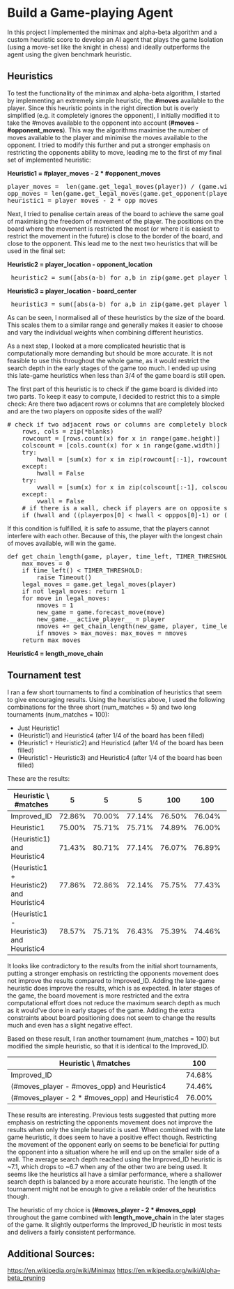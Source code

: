 
# Build a Game-playing Agent

In this project I implemented the minimax and alpha-beta algorithm and a custom heuristic score to develop an AI agent that plays the game Isolation (using a move-set like the knight in chess) and ideally outperforms the agent using the given benchmark heuristic.

## Heuristics

To test the functionality of the minimax and alpha-beta algorithm, I started by implementing an extremely simple heuristic, the **#moves** available to the player. Since this heuristic points in the right direction but is overly simplified (e.g. it completely ignores the opponent), I initially modified it to take the #moves available to the opponent into account (**#moves - #opponent_moves**). This way the algorithms maximise the number of moves available to the player and minimise the moves available to the opponent. I tried to modify this further and put a stronger emphasis on restricting the opponents ability to move, leading me to the first of my final set of implemented heuristic:

**Heuristic1 = #player_moves - 2 * #opponent_moves**
<pre>player_moves =  len(game.get_legal_moves(player)) / (game.width * game.height)
opp_moves = len(game.get_legal_moves(game.get_opponent(player))) / (game.width * game.height)
heuristic1 = player_moves - 2 * opp_moves
</pre>

Next, I tried to penalise certain areas of the board to achieve the same goal of maximising the freedom of movement of the player. The positions on the board where the movement is restricted the most (or where it is easiest to restrict the movement in the future) is close to the border of the board, and close to the opponent. This lead me to the next two heuristics that will be used in the final set:

**Heuristic2 = player_location - opponent_location**
<pre> heuristic2 = sum([abs(a-b) for a,b in zip(game.get_player_location(player), game.get_player_location(game.get_opponent(player)))]) / (game.width * game.height) </pre>

**Heuristic3 = player_location - board_center**
<pre> heuristic3 = sum([abs(a-b) for a,b in zip(game.get_player_location(player), ((game.height-1)/2, (game.width-1)/2))]) / (game.width * game.height) </pre>

As can be seen, I normalised all of these heuristics by the size of the board. This scales them to a similar range and generally makes it easier to choose and vary the individual weights when combining different heuristics.


As a next step, I looked at a more complicated heuristic that is computationally more demanding but should be more accurate. It is not feasible to use this throughout the whole game, as it would restrict the search depth in the early stages of the game too much. I ended up using this late-game heuristics when less than 3/4 of the game board is still open.

The first part of this heuristic is to check if the game board is divided into two parts. To keep it easy to compute, I decided to restrict this to a simple check: Are there two adjacent rows or columns that are completely blocked and are the two players on opposite sides of the wall?
<pre># check if two adjacent rows or columns are completely blocked off
    rows, cols = zip(*blanks)
    rowcount = [rows.count(x) for x in range(game.height)]
    colscount = [cols.count(x) for x in range(game.width)]
    try:
        hwall = [sum(x) for x in zip(rowcount[:-1], rowcount[1:])].index(0)
    except:
        hwall = False
    try:
        vwall = [sum(x) for x in zip(colscount[:-1], colscount[1:])].index(0)
    except:
        vwall = False
    # if there is a wall, check if players are on opposite sides of it (not on it)
    if (hwall and ((playerpos[0] < hwall < opppos[0]-1) or (opppos[0] < hwall < playerpos[0]-1))) or (vwall and ((playerpos[1] < vwall < opppos[1]-1) or (opppos[1] < vwall < playerpos[1]-1))):</pre>
    
If this condition is fulfilled, it is safe to assume, that the players cannot interfere with each other. Because of this, the player with the longest chain of moves available, will win the game.
<pre>def get_chain_length(game, player, time_left, TIMER_THRESHOLD):
    max_moves = 0
    if time_left() < TIMER_THRESHOLD:
        raise Timeout()
    legal_moves = game.get_legal_moves(player)
    if not legal_moves: return 1
    for move in legal_moves:
        nmoves = 1
        new_game = game.forecast_move(move)
        new_game.__active_player__ = player
        nmoves += get_chain_length(new_game, player, time_left, TIMER_THRESHOLD)
        if nmoves > max_moves: max_moves = nmoves
    return max_moves</pre>

**Heuristic4 = length_move_chain**


## Tournament test
I ran a few short tournaments to find a combination of heuristics that seem to give encouraging results. Using the heuristics above, I used the following combinations for the three short (num_matches = 5) and two long tournaments (num_matches = 100):
- Just Heuristic1
- (Heuristic1) and Heuristic4 (after 1/4 of the board has been filled)
- (Heuristic1 + Heuristic2) and Heuristic4 (after 1/4 of the board has been filled)
- (Heuristic1 - Heuristic3) and Heuristic4 (after 1/4 of the board has been filled)

These are the results:

|Heuristic \	#matches|	5|	5|	5|	100|	100|	Combined |
|---|---|---|---|---|---|---|
Improved_ID|	72.86%|	70.00%|	77.14%|	76.50%|	76.04%|	76.07% |
Heuristic1|	75.00%|	75.71%|	75.71%|	74.89%|	76.00%|	75.45% |
(Heuristic1) and Heuristic4|	71.43%|	80.71%|	77.14%|	76.07%|	76.89%|	76.48% |
(Heuristic1 + Heuristic2) and Heuristic4|	77.86%|	72.86%|	72.14%|	75.75%|	77.43%|	76.43% |
(Heuristic1 - Heuristic3) and Heuristic4|	78.57%|	75.71%|	76.43%|	75.39%|	74.46%|	75.06% |

It looks like contradictory to the results from the initial short tournaments, putting a stronger emphasis on restricting the opponents movement does not improve the results compared to Improved_ID. Adding the late-game heuristic does improve the results, which is as expected. In later stages of the game, the board movement is more restricted and the extra computational effort does not reduce the maximum search depth as much as it would've done in early stages of the game. Adding the extra constraints about board positioning does not seem to change the results much and even has a slight negative effect.

Based on these result, I ran another tournament (num_matches = 100) but modified the simple heuristic, so that it is identical to the Improved_ID.

|Heuristic \	#matches|	100|
|---|---|
Improved_ID|	74.68%|
(#moves_player - #moves_opp) and Heuristic4|	74.46%|
(#moves_player - 2 * #moves_opp) and Heuristic4|	76.00%|

These results are interesting. Previous tests suggested that putting more emphasis on restricting the opponents movement does not improve the results when only the simple heuristic is used. When combined with the late game heuristic, it does seem to have a positive effect though. Restricting the movement of the opponent early on seems to be beneficial for putting the opponent into a situation where he will end up on the smaller side of a wall.
The average search depth reached using the Improved_ID heuristic is ~7.1, which drops to ~6.7 when any of the other two are being used. It seems like the heuristics all have a similar performance, where a shallower search depth is balanced by a more accurate heuristic. The length of the tournament might not be enough to give a reliable order of the heuristics though. 

The heuristic of my choice is **(#moves_player - 2 * #moves_opp)** throughout the game combined with **length_move_chain** in the later stages of the game. It slightly outperforms the Improved_ID heuristic in most tests and delivers a fairly consistent performance.


## Additional Sources:
https://en.wikipedia.org/wiki/Minimax
https://en.wikipedia.org/wiki/Alpha–beta_pruning

